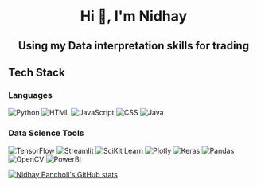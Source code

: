 <h1 align="center">Hi 👋, I'm Nidhay</h1>
<h2 align="center">Using my Data interpretation skills for trading </h2>


<h2 align="left">Tech Stack</h2>

<h3 align="left">Languages</h3>
<p align="left">
<a target="_blank"> <img src="https://img.shields.io/badge/Python-3776AB?style=for-the-badge&logo=python&logoColor=white" alt="Python"/> </a>
  <a target="_blank"> <img src="https://img.shields.io/badge/HTML-239120?style=for-the-badge&logo=html5&logoColor=white" alt="HTML"/> </a>
  <a target="_blank"> <img src="https://img.shields.io/badge/JavaScript-323330?style=for-the-badge&logo=javascript&logoColor=F7DF1E" alt="JavaScript"/> </a>
  <a target="_blank"> <img src="https://img.shields.io/badge/CSS3-1572B6?style=for-the-badge&logo=css3&logoColor=white" alt="CSS"/> </a>
  <a target="_blank"> <img src="https://img.shields.io/badge/Java-ED8B00?style=for-the-badge&logo=java&logoColor=white" alt="Java"/> </a>
</p>

<h3 align="left">Data Science Tools</h3>
<p align="left">
<a target="_blank"> <img src="https://img.shields.io/badge/TensorFlow-FF6F00?style=for-the-badge&logo=TensorFlow&logoColor=white" alt="TensorFlow"/> </a>
  <a target="_blank"> <img src="https://img.shields.io/badge/Streamlit-FF4B4B?style=for-the-badge&logo=Streamlit&logoColor=white" alt="Streamlit"/> </a>
  <a target="_blank"> <img src="https://img.shields.io/badge/scikit_learn-F7931E?style=for-the-badge&logo=scikit-learn&logoColor=white" alt="SciKit Learn"/> </a>
  <a target="_blank"> <img src="https://img.shields.io/badge/Plotly-239120?style=for-the-badge&logo=plotly&logoColor=white" alt="Plotly"/> </a>
  <a target="_blank"> <img src="https://img.shields.io/badge/Keras-D00000?style=for-the-badge&logo=Keras&logoColor=white" alt="Keras"/> </a>
  <a target="_blank"> <img src="https://img.shields.io/badge/Pandas-2C2D72?style=for-the-badge&logo=pandas&logoColor=white" alt="Pandas"/> </a>
  <a target="_blank"> <img src="https://img.shields.io/badge/OpenCV-27338e?style=for-the-badge&logo=OpenCV&logoColor=white" alt="OpenCV"/> </a>
   <a target="_blank"> <img src="https://img.shields.io/badge/PowerBI-F2C811?style=for-the-badge&logo=Power%20BI&logoColor=white" alt="PowerBI"/> </a>
</p>


[![Nidhay Pancholi's GitHub stats](https://github-readme-stats.vercel.app/api?username=NidhayPancholi)](https://github.com/anuraghazra/github-readme-stats)


